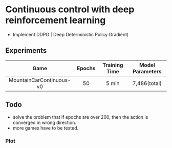 # Continuous control with deep reinforcement learning
- Implement DDPG ( Deep Deterministic Policy Gradient)

## Experiments

| Game | Epochs | Training Time | Model Parameters |
| :---: | :---: | :---: | :---: |
| MountainCarContinuous-v0 | 50 | 5 min | 7,486(total)

## Todo
  - solve the problem that if epochs are over 200, then the action is converged in wrong direction.
  - more games have to be tested.
 
### Plot
